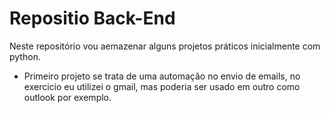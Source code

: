 # Repositio Back-End

Neste repositório vou aemazenar alguns projetos práticos inicialmente com python.
- Primeiro projeto se trata de uma automação no envio de emails, no exercicio eu utilizei o gmail, mas poderia ser usado em outro como outlook por exemplo.
